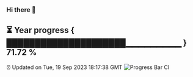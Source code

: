 ### Hi there 👋
⏳ Year progress { █████████████████████▁▁▁▁▁▁▁▁▁ } 71.72 %
---
⏰ Updated on Tue, 19 Sep 2023 18:17:38 GMT
![Progress Bar CI](https://github.com/liununu/liununu/workflows/Progress%20Bar%20CI/badge.svg)
